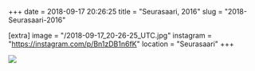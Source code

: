 +++
date = 2018-09-17 20:26:25
title = "Seurasaari, 2016"
slug = "2018-Seurasaari-2016"

[extra]
image = "/2018-09-17_20-26-25_UTC.jpg"
instagram = "https://instagram.com/p/Bn1zDB1n6fK"
location = "Seurasaari"
+++

<img src="/2018-09-17_20-26-25_UTC.jpg" />
